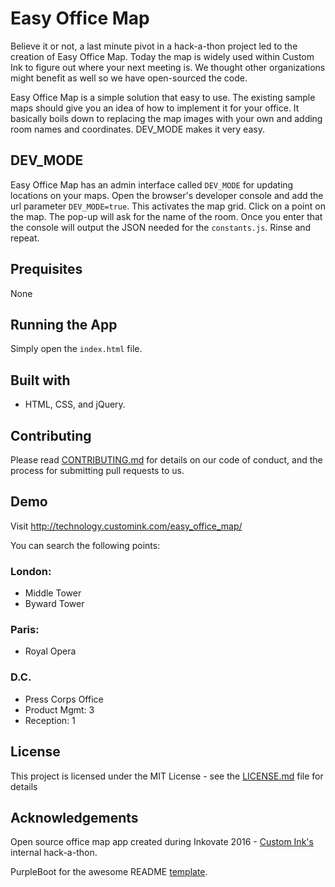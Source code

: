 # Easy Office Map

Believe it or not, a last minute pivot in a hack-a-thon project led to the creation of Easy Office Map. Today the map is widely used within Custom Ink to figure out where your next meeting is. We thought other organizations might benefit as well so we have open-sourced the code.

Easy Office Map is a simple solution that easy to use. The existing sample maps should give you an idea of how to implement it for your office. It basically boils down to replacing the map images with your own and adding room names and coordinates. DEV_MODE makes it very easy.

## DEV_MODE
Easy Office Map has an admin interface called `DEV_MODE` for updating locations on your maps. Open the browser's developer console and add the url parameter `DEV_MODE=true`. This activates the map grid. Click on a point on the map. The pop-up will ask for the name of the room. Once you enter that the console will output the JSON needed for the `constants.js`. Rinse and repeat.

## Prequisites
None

## Running the App
Simply open the `index.html` file.

## Built with
* HTML, CSS, and jQuery.


## Contributing
Please read [CONTRIBUTING.md](docs/CONTRIBUTING.md) for details on our code of conduct, and the process for submitting pull requests to us.

## Demo
Visit http://technology.customink.com/easy_office_map/

You can search the following points:

### London:
  * Middle Tower
  * Byward Tower

### Paris:
  * Royal Opera

### D.C.
 * Press Corps Office
 * Product Mgmt: 3
 * Reception: 1


## License
This project is licensed under the MIT License - see the [LICENSE.md](docs/LICENSE.md) file for details

## Acknowledgements
Open source office map app created during Inkovate 2016 - [Custom Ink's](https://customink.com) internal hack-a-thon.

PurpleBoot for the awesome README [template](https://gist.github.com/PurpleBooth/109311bb0361f32d87a2).
